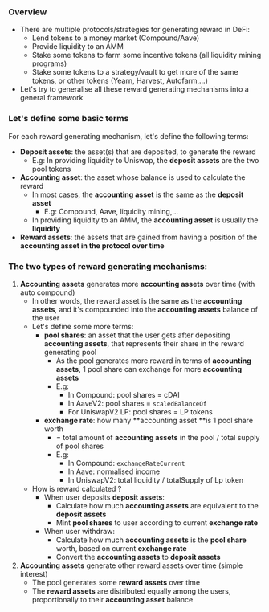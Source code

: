 ### Overview
- There are multiple protocols/strategies for generating reward in DeFi:
    - Lend tokens to a money market (Compound/Aave)
    - Provide liquidity to an AMM
    - Stake some tokens to farm some incentive tokens (all liquidity mining programs)
    - Stake some tokens to a strategy/vault to get more of the same tokens, or other tokens (Yearn, Harvest, Autofarm,...)
- Let's try to generalise all these reward generating mechanisms into a general framework


### Let's define some basic terms
For each reward generating mechanism, let's define the following terms:

- **Deposit assets**: the asset(s) that are deposited, to generate the reward
    - E.g: In providing liquidity to Uniswap, the **deposit assets** are the two pool tokens
- **Accounting asset**: the asset whose balance is used to calculate the reward
    - In most cases, the **accounting asset** is the same as the **deposit asset**
        - E.g: Compound, Aave, liquidity mining,...
    - In providing liquidity to an AMM, the **accounting asset** is usually the **liquidity**
- **Reward assets**: the assets that are gained from having a position of the **accounting asset in the protocol over time**
  

### The two types of reward generating mechanisms:
1. **Accounting assets** generates more **accounting assets** over time (with auto compound)
   - In other words, the reward asset is the same as the **accounting assets**, and it's compounded into the **accounting assets** balance of the user
   - Let's define some more terms:
     -  **pool shares**: an asset that the user gets after depositing **accounting assets**, that represents their share in the reward generating pool
         - As the pool generates more reward in terms of **accounting assets**, 1 pool share can exchange for more **accounting assets**
         - E.g:
           - In Compound: pool shares = cDAI
           - In AaveV2: pool shares = `scaledBalanceOf`
           - For UniswapV2 LP: pool shares = LP tokens
     - **exchange rate**: how many **accounting asset **is 1 pool share worth
         - = total amount of **accounting assets** in the pool / total supply of pool shares
         - E.g:
             - In Compound: `exchangeRateCurrent`
             - In Aave: normalised income
             - In UniswapV2: total liquidity / totalSupply of Lp token
   - How is reward calculated ?
      -  When user deposits **deposit assets**:
         - Calculate how much **accounting assets** are equivalent to the **deposit assets**
         - Mint **pool shares** to user according to current **exchange rate**
     - When user withdraw:
         - Calculate how much **accounting assets** is the **pool share** worth, based on current **exchange rate**
         - Convert the **accounting assets** to **deposit assets**
2. **Accounting assets** generate other reward assets over time (simple interest)
    - The pool generates some **reward assets** over time
    - The **reward assets** are distributed equally among the users, proportionally to their **accounting asset** balance